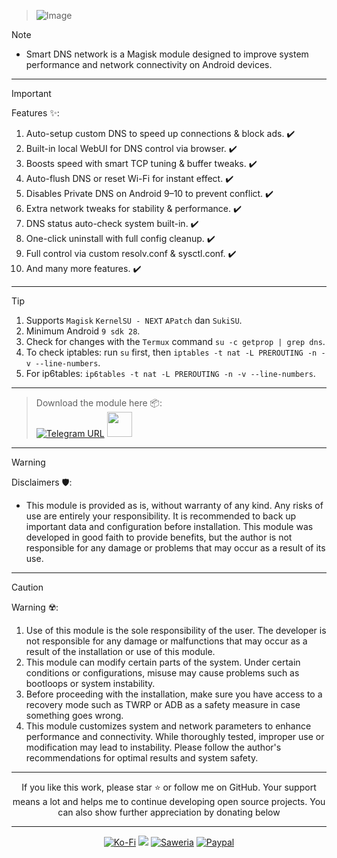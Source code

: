 > ![Image](https://github.com/user-attachments/assets/d7944a8e-9148-418d-8433-a490fc539f78)

> [!NOTE]
> - Smart DNS network is a Magisk module designed to improve system performance and network connectivity on Android devices. 
<hr/>

> [!IMPORTANT]
> Features ✨:
> 1. Auto-setup custom DNS to speed up connections & block ads. ✔️
> 2. Built-in local WebUI for DNS control via browser. ✔️
> 3. Boosts speed with smart TCP tuning & buffer tweaks. ✔️
> 4. Auto-flush DNS or reset Wi-Fi for instant effect. ✔️
> 5. Disables Private DNS on Android 9–10 to prevent conflict. ✔️
> 6. Extra network tweaks for stability & performance. ✔️
> 7. DNS status auto-check system built-in. ✔️
> 8. One-click uninstall with full config cleanup. ✔️
> 9. Full control via custom resolv.conf & sysctl.conf. ✔️
> 10. And many more features. ✔️
<hr/>

> [!TIP]
> 1. Supports `Magisk` `KernelSU - NEXT` `APatch` dan `SukiSU`.
> 2. Minimum Android `9 sdk 28`.
> 3. Check for changes with the `Termux` command `su -c getprop | grep dns`.
> 4. To check iptables: run `su` first, then `iptables -t nat -L PREROUTING -n -v --line-numbers`.
> 5. For ip6tables: `ip6tables -t nat -L PREROUTING -n -v --line-numbers`.
<hr/>

> Download the module here 📦:                  
> [![Telegram URL](https://img.shields.io/badge/Telegram-Join-2CA5E?style=social&logo=telegram)](https://t.me/modulkuntul)
> <img src="https://github.com/Anmol-Baranwal/Cool-GIFs-For-GitHub/assets/74038190/34376b0e-4ae2-4278-9d3d-82e8016a87d6" width="40">&nbsp;
<hr/>

> [!WARNING]
> Disclaimers 🛡️:
> - This module is provided as is, without warranty of any kind. Any risks of use are entirely your responsibility. It is recommended to back up important data and configuration before installation. This module was developed in good faith to provide benefits, but the author is not responsible for any damage or problems that may occur as a result of its use.
<hr/>

> [!CAUTION]
> Warning ☢️:
> 1. Use of this module is the sole responsibility of the user. The developer is not responsible for any damage or malfunctions that may occur as a result of the installation or use of this module.
> 2. This module can modify certain parts of the system. Under certain conditions or configurations, misuse may cause problems such as bootloops or system instability.
> 3. Before proceeding with the installation, make sure you have access to a recovery mode such as TWRP or ADB as a safety measure in case something goes wrong.
> 4. This module customizes system and network parameters to enhance performance and connectivity. While thoroughly tested, improper use or modification may lead to instability. Please follow the author's recommendations for optimal results and system safety.
<hr/>

<div align="center">
If you like this work, please star ⭐ or follow me on GitHub.
Your support means a lot and helps me to continue developing open source projects.
You can also show further appreciation by donating below
<div align="center">
<hr/>

[![Ko-Fi](https://img.shields.io/badge/Ko--fi-F16061?style=for-the-badge&logo=ko-fi&logoColor=white)](https://ko-fi.com/illumi666)
[![](https://img.shields.io/badge/-Trakteer-red?style=for-the-badge)](https://trakteer.id/demonica/tip)
[![Saweria](https://img.shields.io/badge/-Saweria-yellow?style=for-the-badge&logoColor=white)](https://saweria.co/DEMONICA)
[![Paypal](https://img.shields.io/badge/Paypal-blue?style=for-the-badge&logoColor=white)](https://www.paypal.com/paypalme/faniadittiya)
